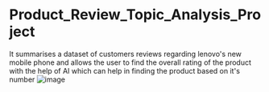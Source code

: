 # Product_Review_Topic_Analysis_Project
It summarises a dataset of customers reviews regarding lenovo's new mobile phone and allows the user to find the overall rating of the product with the help of AI which can help in finding the product based on it's number
![image](https://github.com/Rino20000/Product_Review_Topic_Analysis_Project/assets/139253656/c0e0a696-77a2-4a73-93ce-77d68c491187)
